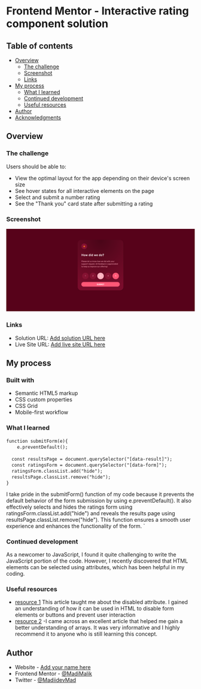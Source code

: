 # Frontend Mentor - Interactive rating component solution

## Table of contents

- [Overview](#overview)
  - [The challenge](#the-challenge)
  - [Screenshot](#screenshot)
  - [Links](#links)
- [My process](#my-process)
  - [What I learned](#what-i-learned)
  - [Continued development](#continued-development)
  - [Useful resources](#useful-resources)
- [Author](#author)
- [Acknowledgments](#acknowledgments)

## Overview

### The challenge

Users should be able to:

- View the optimal layout for the app depending on their device's screen size
- See hover states for all interactive elements on the page
- Select and submit a number rating
- See the "Thank you" card state after submitting a rating

### Screenshot

![](images\Screenshot.png)

### Links

- Solution URL: [Add solution URL here](https://your-solution-url.com)
- Live Site URL: [Add live site URL here](https://your-live-site-url.com)

## My process

### Built with

- Semantic HTML5 markup
- CSS custom properties
- CSS Grid
- Mobile-first workflow


### What I learned

```JS
function submitForm(e){
    e.preventDefault();
    
  const resultsPage = document.querySelector("[data-result]");
  const ratingsForm = document.querySelector("[data-form]");
  ratingsForm.classList.add("hide");
  resultsPage.classList.remove("hide");
}
 ```
 I take pride in the submitForm() function of my code because it prevents the default behavior of the form submission by using e.preventDefault(). It also effectively selects and hides the ratings form using ratingsForm.classList.add("hide") and reveals the results page using resultsPage.classList.remove("hide"). This function ensures a smooth user experience and enhances the functionality of the form.
`

### Continued development
As a newcomer to JavaScript, I found it quite challenging to write the JavaScript portion of the code. However, I recently discovered that HTML elements can be selected using attributes, which has been helpful in my coding.

### Useful resources

- [resource 1](https://developer.mozilla.org/en-US/docs/web/html/attributes/disabled) This article taught me about the disabled attribute. I gained an understanding of how it can be used in HTML to disable form elements or buttons and prevent user interaction
- [resource 2](https://developer.mozilla.org/en-US/docs/Web/JavaScript/Reference/Global_Objects/Array) -I came across an excellent article that helped me gain a better understanding of arrays. It was very informative and I highly recommend it to anyone who is still learning this concept.

## Author

- Website - [Add your name here](https://madimalik.netlify.app/)
- Frontend Mentor - [@MadiMalik](https://www.frontendmentor.io/profile/MadiMalik)
- Twitter - [@MadiidevMad](https://twitter.com/MadiidevMad)

